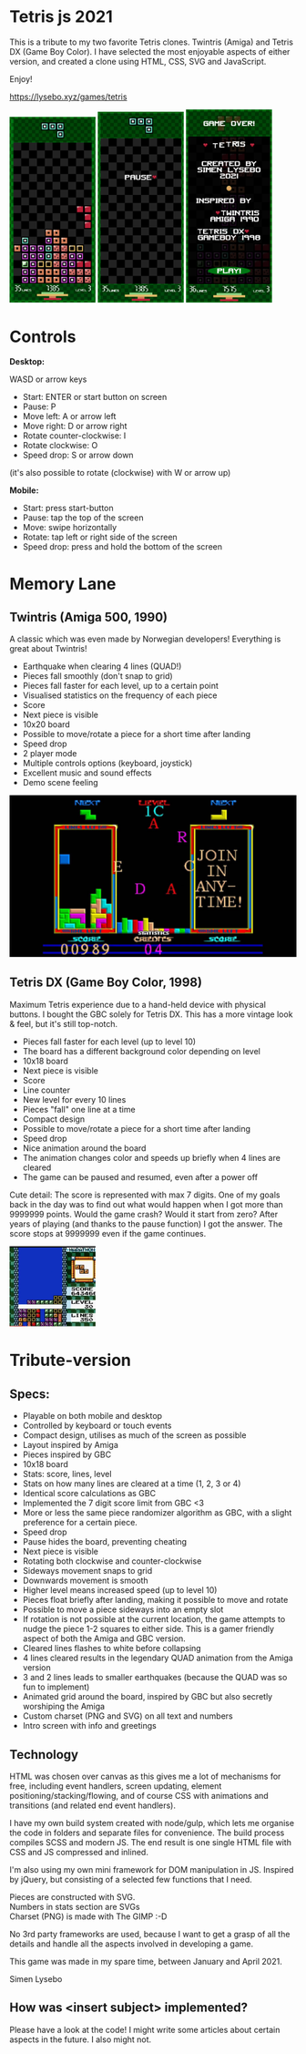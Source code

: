# Tetris js 2021

This is a tribute to my two favorite Tetris clones. Twintris (Amiga) and Tetris DX (Game Boy Color). I have selected the most enjoyable aspects of either version, and created a clone using HTML, CSS, SVG and JavaScript.

Enjoy!

<a href="https://lysebo.xyz/games/tetris" target="_blank">https://lysebo.xyz/games/tetris</a>

<img src="img/tetrisjs2021-play.png" width="30%" height="auto"/>&nbsp;<img src="img/tetrisjs2021-pause.png" width="30%" height="auto"/>&nbsp;<img src="img/tetrisjs2021-intro-gameover.png" width="30%" height="auto" />

# Controls

**Desktop:**

WASD or arrow keys

- Start: ENTER or start button on screen
- Pause: P
- Move left: A or arrow left
- Move right: D or arrow right
- Rotate counter-clockwise: I
- Rotate clockwise: O
- Speed drop: S or arrow down

(it's also possible to rotate (clockwise) with W or arrow up)

**Mobile:**

- Start: press start-button
- Pause: tap the top of the screen
- Move: swipe horizontally
- Rotate: tap left or right side of the screen
- Speed drop: press and hold the bottom of the screen


# Memory Lane

## Twintris (Amiga 500, 1990)

A classic which was even made by Norwegian developers! Everything is great about Twintris!

- Earthquake when clearing 4 lines (QUAD!)
- Pieces fall smoothly (don't snap to grid)
- Pieces fall faster for each level, up to a certain point
- Visualised statistics on the frequency of each piece
- Score
- Next piece is visible
- 10x20 board
- Possible to move/rotate a piece for a short time after landing
- Speed drop
- 2 player mode
- Multiple controls options (keyboard, joystick)
- Excellent music and sound effects
- Demo scene feeling

![screenshot](img/memory-lane-twintris.png)  

## Tetris DX (Game Boy Color, 1998)

Maximum Tetris experience due to a hand-held device with physical buttons. I bought the GBC solely for Tetris DX. This has a more vintage look & feel, but it's still top-notch.

- Pieces fall faster for each level (up to level 10)
- The board has a different background color depending on level
- 10x18 board
- Next piece is visible
- Score
- Line counter
- New level for every 10 lines
- Pieces "fall" one line at a time
- Compact design
- Possible to move/rotate a piece for a short time after landing
- Speed drop
- Nice animation around the board
- The animation changes color and speeds up briefly when 4 lines are cleared
- The game can be paused and resumed, even after a power off

Cute detail: The score is represented with max 7 digits. One of my goals back in the day was to find out what would happen when I got more than 9999999 points. Would the game crash? Would it start from zero? After years of playing (and thanks to the pause function) I got the answer. The score stops at 9999999 even if the game continues.

<img src="img/memory-lane-tetris-dx.jpg" width="30%" height="auto" />

# Tribute-version

## Specs:

- Playable on both mobile and desktop
- Controlled by keyboard or touch events
- Compact design, utilises as much of the screen as possible
- Layout inspired by Amiga
- Pieces inspired by GBC
- 10x18 board
- Stats: score, lines, level
- Stats on how many lines are cleared at a time (1, 2, 3 or 4)
- Identical score calculations as GBC
- Implemented the 7 digit score limit from GBC <3
- More or less the same piece randomizer algorithm as GBC, with a slight preference for a certain piece.
- Speed drop
- Pause hides the board, preventing cheating
- Next piece is visible
- Rotating both clockwise and counter-clockwise
- Sideways movement snaps to grid
- Downwards movement is smooth
- Higher level means increased speed (up to level 10)
- Pieces float briefly after landing, making it possible to move and rotate
- Possible to move a piece sideways into an empty slot
- If rotation is not possible at the current location, the game attempts to nudge the piece 1-2 squares to either side. This is a gamer friendly aspect of both the Amiga and GBC version.
- Cleared lines flashes to white before collapsing
- 4 lines cleared results in the legendary QUAD animation from the Amiga version
- 3 and 2 lines leads to smaller earthquakes (because the QUAD was so fun to implement)
- Animated grid around the board, inspired by GBC but also secretly worshiping the Amiga
- Custom charset (PNG and SVG) on all text and numbers
- Intro screen with info and greetings

## Technology

HTML was chosen over canvas as this gives me a lot of mechanisms for free, including event handlers, screen updating, element positioning/stacking/flowing, and of course CSS with animations and transitions (and related end event handlers).

I have my own build system created with node/gulp, which lets me organise the code in folders and separate files for convenience. The build process compiles SCSS and modern JS. The end result is one single HTML file with CSS and JS compressed and inlined.

I'm also using my own mini framework for DOM manipulation in JS. Inspired by jQuery, but consisting of a selected few functions that I need.

Pieces are constructed with SVG.  
Numbers in stats section are SVGs  
Charset (PNG) is made with The GIMP :-D

No 3rd party frameworks are used, because I want to get a grasp of all the details and handle all the aspects involved in developing a game.

This game was made in my spare time, between January and April 2021.

Simen Lysebo


## How was &lt;insert subject&gt; implemented?

Please have a look at the code! I might write some articles about certain aspects in the future. I also might not.
